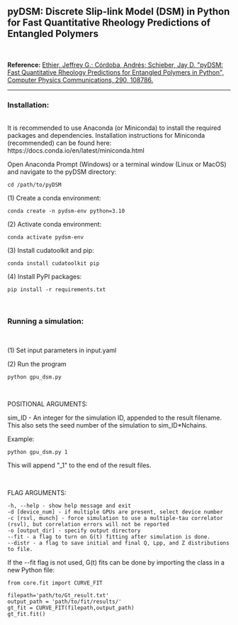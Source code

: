 ## **pyDSM**: Discrete Slip-link Model (DSM) in Python for Fast Quantitative Rheology Predictions of Entangled Polymers

<br> 

**Reference:** [Ethier, Jeffrey G.; C&oacute;rdoba, Andr&eacute;s; Schieber, Jay D. "pyDSM: Fast Quantitative Rheology Predictions for Entangled Polymers in Python", Computer Physics Communications, 290, 108786.](https://doi.org/10.1016/j.cpc.2023.108786)

---

### Installation:

<br>
It is recommended to use Anaconda (or Miniconda) to install the required packages and dependencies. Installation instructions for Miniconda (recommended) can be found here: https://docs.conda.io/en/latest/miniconda.html

<br>

Open Anaconda Prompt (Windows) or a terminal window (Linux or MacOS) and navigate to the pyDSM directory:
```
cd /path/to/pyDSM
```

(1) Create a conda environment:

```
conda create -n pydsm-env python=3.10
```

(2) Activate conda environment:

```
conda activate pydsm-env
```

(3) Install cudatoolkit and pip:
```
conda install cudatoolkit pip
```

(4) Install PyPI packages:
```
pip install -r requirements.txt
```

<br>

### Running a simulation:

<br>

(1) Set input parameters in input.yaml

(2) Run the program
```
python gpu_dsm.py
```

<br>

POSITIONAL ARGUMENTS:

sim_ID - An integer for the simulation ID, appended to the result filename. This also sets the seed number of the simulation to sim_ID*Nchains.  

Example: 
```
python gpu_dsm.py 1
```

This will append "_1" to the end of the result files.

<br>

FLAG ARGUMENTS:

```
-h, --help - show help message and exit
-d [device_num] - if multiple GPUs are present, select device number
-c [rsvl, munch] - force simulation to use a multiple-tau correlator (rsvl), but correlation errors will not be reported
-o [output_dir] - specify output directory
--fit - a flag to turn on G(t) fitting after simulation is done. 
--distr - a flag to save initial and final Q, Lpp, and Z distributions to file.
```

If the --fit flag is not used, G(t) fits can be done by importing the class in a new Python file:
```
from core.fit import CURVE_FIT

filepath='path/to/Gt_result.txt'
output_path = 'path/to/fit/results/'
gt_fit = CURVE_FIT(filepath,output_path)
gt_fit.fit()
```
